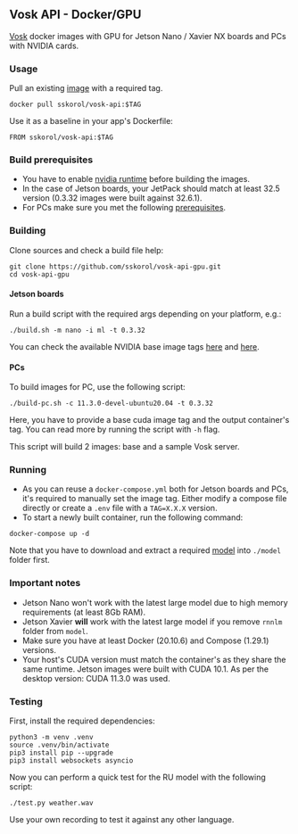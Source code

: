 ## Vosk API - Docker/GPU

[Vosk](https://github.com/alphacep/vosk-api) docker images with GPU for Jetson Nano / Xavier NX boards and PCs with NVIDIA cards.

### Usage

Pull an existing [image](https://hub.docker.com/r/sskorol/vosk-api) with a required tag.

```shell
docker pull sskorol/vosk-api:$TAG
```

Use it as a baseline in your app's Dockerfile:

```shell
FROM sskorol/vosk-api:$TAG
```

### Build prerequisites

- You have to enable [nvidia runtime](https://github.com/dusty-nv/jetson-containers#docker-default-runtime) before building the images.
- In the case of Jetson boards, your JetPack should match at least 32.5 version (0.3.32 images were built against 32.6.1).
- For PCs make sure you met the following [prerequisites](https://medium.com/geekculture/installing-cudnn-and-cuda-toolkit-on-ubuntu-20-04-for-machine-learning-tasks-f41985fcf9b2).

### Building

Clone sources and check a build file help:

```shell
git clone https://github.com/sskorol/vosk-api-gpu.git
cd vosk-api-gpu
```

#### Jetson boards

Run a build script with the required args depending on your platform, e.g.:

```shell
./build.sh -m nano -i ml -t 0.3.32
```

You can check the available NVIDIA base image tags [here](https://ngc.nvidia.com/catalog/containers/nvidia:l4t-base) and [here](https://ngc.nvidia.com/catalog/containers/nvidia:l4t-ml). 

#### PCs

To build images for PC, use the following script:

```shell
./build-pc.sh -c 11.3.0-devel-ubuntu20.04 -t 0.3.32
```

Here, you have to provide a base cuda image tag and the output container's tag. You can read more by running the script with `-h` flag.

This script will build 2 images: base and a sample Vosk server.

### Running

- As you can reuse a `docker-compose.yml` both for Jetson boards and PCs, it's required to manually set the image tag. Either modify a compose file directly or create a `.env` file with a `TAG=X.X.X` version.
- To start a newly built container, run the following command:

```shell
docker-compose up -d
```

Note that you have to download and extract a required [model](https://alphacephei.com/vosk/models) into `./model` folder first.

### Important notes

- Jetson Nano won't work with the latest large model due to high memory requirements (at least 8Gb RAM).
- Jetson Xavier **will** work with the latest large model if you remove `rnnlm` folder from `model`.
- Make sure you have at least Docker (20.10.6) and Compose (1.29.1) versions.
- Your host's CUDA version must match the container's as they share the same runtime. Jetson images were built with CUDA 10.1. As per the desktop version: CUDA 11.3.0 was used.

### Testing

First, install the required dependencies:

```shell
python3 -m venv .venv
source .venv/bin/activate
pip3 install pip --upgrade
pip3 install websockets asyncio
```

Now you can perform a quick test for the RU model with the following script:

```shell
./test.py weather.wav
```

Use your own recording to test it against any other language. 
